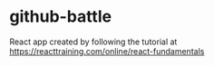 # github-battle
React app created by following the tutorial at https://reacttraining.com/online/react-fundamentals
